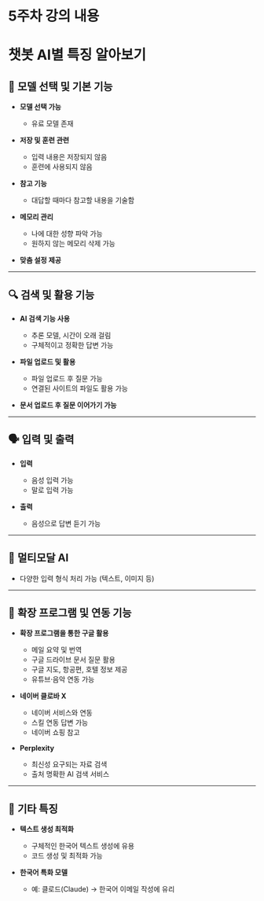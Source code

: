 # 5주차 강의 내용

# 챗봇 AI별 특징 알아보기

## 🔧 모델 선택 및 기본 기능

- **모델 선택 가능**  
  - 유료 모델 존재

- **저장 및 훈련 관련**
  - 입력 내용은 저장되지 않음  
  - 훈련에 사용되지 않음

- **참고 기능**  
  - 대답할 때마다 참고할 내용을 기술함

- **메모리 관리**
  - 나에 대한 성향 파악 가능  
  - 원하지 않는 메모리 삭제 가능

- **맞춤 설정 제공**

---

## 🔍 검색 및 활용 기능

- **AI 검색 기능 사용**
  - 추론 모델, 시간이 오래 걸림
  - 구체적이고 정확한 답변 가능

- **파일 업로드 및 활용**
  - 파일 업로드 후 질문 가능  
  - 연결된 사이트의 파일도 활용 가능

- **문서 업로드 후 질문 이어가기 가능**

---

## 🗣 입력 및 출력

- **입력**
  - 음성 입력 가능  
  - 말로 입력 가능

- **출력**
  - 음성으로 답변 듣기 가능

---

## 🧠 멀티모달 AI

- 다양한 입력 형식 처리 가능 (텍스트, 이미지 등)

---

## 🔗 확장 프로그램 및 연동 기능

- **확장 프로그램을 통한 구글 활용**
  - 메일 요약 및 번역  
  - 구글 드라이브 문서 질문 활용  
  - 구글 지도, 항공편, 호텔 정보 제공  
  - 유튜브·음악 연동 가능

- **네이버 클로바 X**
  - 네이버 서비스와 연동  
  - 스킬 연동 답변 가능  
  - 네이버 쇼핑 참고

- **Perplexity**
  - 최신성 요구되는 자료 검색  
  - 출처 명확한 AI 검색 서비스

---

## 🧾 기타 특징

- **텍스트 생성 최적화**  
  - 구체적인 한국어 텍스트 생성에 유용  
  - 코드 생성 및 최적화 가능

- **한국어 특화 모델**
  - 예: 클로드(Claude) → 한국어 이메일 작성에 유리
